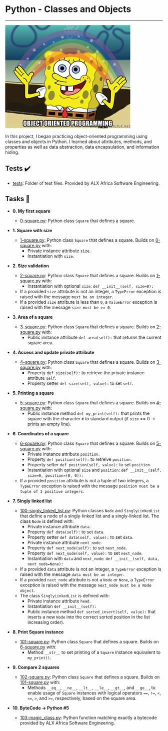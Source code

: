 # Python - Classes and Objects
<hr>


![image](src/oop-meme.jpg)


In this project, I began practicing object-oriented programming using
classes and objects in Python. I learned about attributes, methods, and
properties as well as data abstraction, data encapsulation, and information
hiding.

## Tests :heavy_check_mark:

* [tests](./tests): Folder of test files. Provided by ALX Africa Software Engineering.

## Tasks :page_with_curl:

* **0. My first square**
  * [0-square.py](./0-square.py): Python class `Square` that defines a square.

* **1. Square with size**
  * [1-square.py](./1-square.py): Python class `Square` that defines a square. Builds on
  [0-square.py](./0-square.py) with:
    * Private instance attribute `size`.
    * Instantiation with `size`.

* **2. Size validation**
  * [2-square.py](./2-square.py): Python class `Square` that defines a square. Builds on
  [1-square.py](./1-square.py) with:
    * Instantiation with optional `size`: `def __init__(self, size=0):`
  * If a provided `size` attribute is not an integer, a `TypeError` exception
  is raised with the message `must be an integer`.
  * If a provided `size` attribute is less than `0`, a `ValueError` exception
  is raised with the message `size must be >= 0`.

* **3. Area of a square**
  * [3-square.py](./3-square.py): Python class `Square` that defines a square. Builds on
  [2-square.py](./2-square.py) with:
    * Public instance attribute `def area(self):` that returns the current
    square area.

* **4. Access and update private attribute**
  * [4-square.py](./4-square.py): Python class `Square` that defines a square. Builds on
  [3-square.py](./3-square.py) with:
    * Property `def size(self):` to retrieve the private instance
    attribute `self`.
    * Property setter `def size(self, value):` to set `self`.

* **5. Printing a square**
  * [5-square.py](./5-square.py): Python class `Square` that defines a square. Builds on
  [4-square.py](./4-square.py) with:
    * Public instance method `def my_print(self):` that prints the square
    with the character `#` to standard output (if `size` == 0 -> prints an empty
    line).

* **6. Coordinates of a square**
  * [6-square.py](./6-square.py): Python class `Square` that defines a square. Builds on
  [5-square.py](./5-square.py) with:
    * Private instance attribute `position`.
    * Property `def position(self):` to retreive `position`.
    * Property setter `def position(self, value):` to set `position`.
    * Instantiation with optional `size` and `position`:
    `def __init__(self, size=0, position=(0, 0)):`
  * If a provided `position` attribute is not a tuple of two integers, a
  `TypeError` exception is raised with the message `position must be a tuple of
  2 positive integers`.

* **7. Singly linked list**
  * [100-singly_linked_list.py](./100-singly_linked_list.py): Python classes `Node`
  and `SinglyLinkedList` that define a node of a singly-linked list and a singly-linked
  list. The class `Node` is defined with:
    * Private instance attribute `data`.
    * Property `def data(self):` to set `data`.
    * Property setter `def data(self, value):` to set `data`.
    * Private instance attribute `next_node`.
    * Property `def next_node(self):` to set `next_node`.
    * Property `def next_node(self, value):` to set `next_node`.
    * Instantiation with `data` and `next_node`:
    `def __init__(self, data, next_node=None):`
  * If a provided `data` attribute is not an integer, a `TypeError`
  exception is raised with the message `data must be an integer`.
  * If a provided `next_node` attribute is not a `Node` or `None`, a
  `TypeError` exception is raised with the message `next_node must be a
  Node object`.
  * The class `SinglyLinkedList` is defined with:
    * Private instance attribute `head`.
    * Instantiation `def __init__(self):`
    * Public instance method `def sorted_insert(self, value):` that inserts a
    new `Node` into the correct sorted position in the list increasing order).

* **8. Print Square instance**
  * [101-square.py](./101-square.py): Python class `Square` that defines a square. Builds on
  [6-square.py](./6-square.py) with:
    * Method `__str__` to set printing of a `Square` instance equivalent to
    `my_print()`.

* **9. Compare 2 squares**
  * [102-square.py](./102-square.py): Python class `Square` that defines a square. Builds on
  [101-square.py](./101-square.py) with:
    * Methods `__eq__`, `__ne__`, `__lt__`, `__le__`, `__gt__`, and `__ge__`,
    to enable usage of `Square` instances with logical operators `==`, `!=`, `<`,
    `<=`, `>`, and `>=`, respectively, based on the square area.

* **10. ByteCode -> Python #5**
  * [103-magic_class.py](./103-magic_class.py): Python function matching exactly a bytecode
  provided by ALX Africa Software Engineering.

